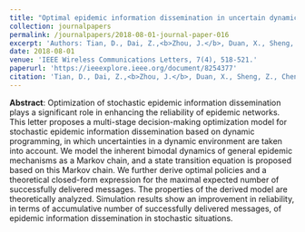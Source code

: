 ```yaml
---
title: "Optimal epidemic information dissemination in uncertain dynamic environment"
collection: journalpapers
permalink: /journalpapers/2018-08-01-journal-paper-016
excerpt: 'Authors: Tian, D., Dai, Z.,<b>Zhou, J.</b>, Duan, X., Sheng, Z., Chen, M., & Leung, V. C.'
date: 2018-08-01
venue: 'IEEE Wireless Communications Letters, 7(4), 518-521.'
paperurl: 'https://ieeexplore.ieee.org/document/8254377'
citation: 'Tian, D., Dai, Z.,<b>Zhou, J.</b>, Duan, X., Sheng, Z., Chen, M., & Leung, V. C. (2018). Optimal epidemic information dissemination in uncertain dynamic environment. IEEE Wireless Communications Letters, 7(4), 518-521.'
---
```


**Abstract**: Optimization of stochastic epidemic information dissemination plays a significant role in enhancing the reliability of epidemic networks. This letter proposes a multi-stage decision-making optimization model for stochastic epidemic information dissemination based on dynamic programming, in which uncertainties in a dynamic environment are taken into account. We model the inherent bimodal dynamics of general epidemic mechanisms as a Markov chain, and a state transition equation is proposed based on this Markov chain. We further derive optimal policies and a theoretical closed-form expression for the maximal expected number of successfully delivered messages. The properties of the derived model are theoretically analyzed. Simulation results show an improvement in reliability, in terms of accumulative number of successfully delivered messages, of epidemic information dissemination in stochastic situations.
